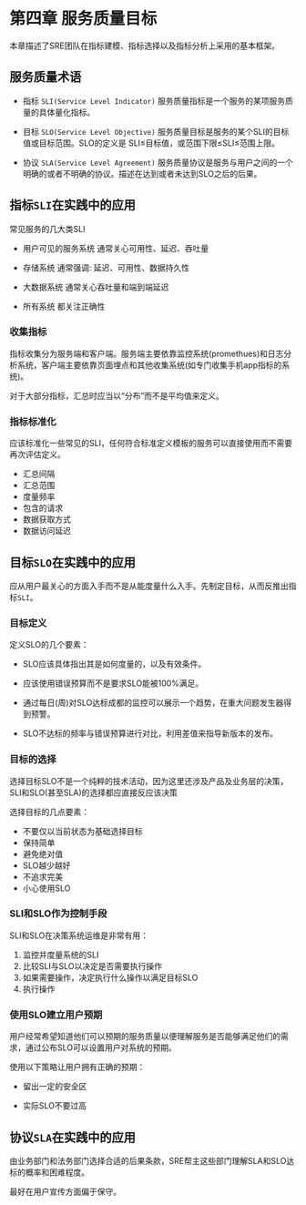 # 第四章 服务质量目标

本章描述了SRE团队在指标建模、指标选择以及指标分析上采用的基本框架。

## 服务质量术语

- 指标 `SLI(Service Level Indicator)`
服务质量指标是一个服务的某项服务质量的具体量化指标。

- 目标 `SLO(Service Level Objective)`
服务质量目标是服务的某个SLI的目标值或目标范围。SLO的定义是 SLI≤目标值，或范围下限≤SLI≤范围上限。

- 协议 `SLA(Service Level Agreement)`
服务质量协议是服务与用户之间的一个明确的或者不明确的协议。描述在达到或者未达到SLO之后的后果。

## 指标`SLI`在实践中的应用

常见服务的几大类SLI

- 用户可见的服务系统
通常关心可用性、延迟、吞吐量

- 存储系统
通常强调: 延迟、可用性、数据持久性

- 大数据系统
通常关心吞吐量和端到端延迟

- 所有系统
都关注正确性

### 收集指标

指标收集分为服务端和客户端。服务端主要依靠监控系统(promethues)和日志分析系统，客户端主要依靠页面埋点和其他收集系统(如专门收集手机app指标的系统)。

对于大部分指标，汇总时应当以“分布”而不是平均值来定义。

### 指标标准化

应该标准化一些常见的SLI，任何符合标准定义模板的服务可以直接使用而不需要再次评估定义。

- 汇总间隔
- 汇总范围
- 度量频率
- 包含的请求
- 数据获取方式
- 数据访问延迟

## 目标`SLO`在实践中的应用

应从用户最关心的方面入手而不是从能度量什么入手。先制定目标，从而反推出指标`SLI`。

### 目标定义

定义SLO的几个要素：

- SLO应该具体指出其是如何度量的，以及有效条件。

- 应该使用错误预算而不是要求SLO能被100%满足。

- 通过每日(周)对SLO达标成都的监控可以展示一个趋势，在重大问题发生器得到预警。

- SLO不达标的频率与错误预算进行对比，利用差值来指导新版本的发布。

### 目标的选择

选择目标SLO不是一个纯粹的技术活动，因为这里还涉及产品及业务层的决策，SLI和SLO(甚至SLA)的选择都应直接反应该决策

选择目标的几点要素：

- 不要仅以当前状态为基础选择目标
- 保持简单
- 避免绝对值
- SLO越少越好
- 不追求完美
- 小心使用SLO

### SLI和SLO作为控制手段

SLI和SLO在决策系统运维是非常有用：

1. 监控并度量系统的SLI
2. 比较SLI与SLO以决定是否需要执行操作
3. 如果需要操作，决定执行什么操作以满足目标SLO
4. 执行操作

### 使用SLO建立用户预期

用户经常希望知道他们可以预期的服务质量以便理解服务是否能够满足他们的需求，通过公布SLO可以设置用户对系统的预期。

使用以下策略让用户拥有正确的预期：

- 留出一定的安全区

- 实际SLO不要过高

## 协议`SLA`在实践中的应用

由业务部门和法务部门选择合适的后果条款，SRE帮主这些部门理解SLA和SLO达标的概率和困难程度。

最好在用户宣传方面偏于保守。